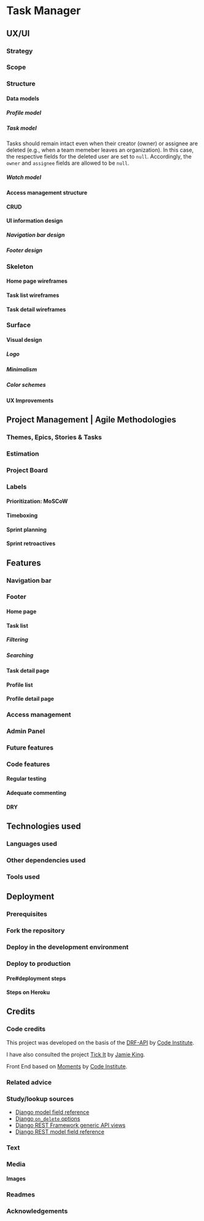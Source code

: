 # Task Manager

## UX/UI

### Strategy

### Scope

### Structure

#### Data models

##### Profile model

##### Task model

Tasks should remain intact even when their creator (owner) or assignee are deleted (e.g., when a team memeber leaves an organization). In this case, the respective fields for the deleted user are set to `null`. Accordingly, the `owner` and `assignee` fields are allowed to be `null`.

##### Watch model

#### Access management structure

#### CRUD

#### UI information design

##### Navigation bar design

##### Footer design

### Skeleton

#### Home page wireframes

#### Task list wireframes

#### Task detail wireframes

### Surface

#### Visual design

##### Logo

##### Minimalism

##### Color schemes

#### UX Improvements

## Project Management | Agile Methodologies

### Themes, Epics, Stories & Tasks

### Estimation

### Project Board

### Labels

#### Prioritization: MoSCoW

#### Timeboxing

#### Sprint planning

#### Sprint retroactives

## Features

### Navigation bar

### Footer

#### Home page

#### Task list

##### Filtering

##### Searching

#### Task detail page

#### Profile list

#### Profile detail page

### Access management

### Admin Panel

### Future features

### Code features

#### Regular testing

#### Adequate commenting

#### DRY

## Technologies used

### Languages used

### Other dependencies used

### Tools used

## Deployment

### Prerequisites

### Fork the repository

### Deploy in the development environment

### Deploy to production

#### Pre#deployment steps

#### Steps on Heroku

## Credits

### Code credits

This project was developed on the basis of the [DRF-API](https://github.com/Code-Institute-Solutions/drf-api) by [Code Institute](https://github.com/Code-Institute-Solutions/).

I have also consulted the project [Tick It](https://github.com/Code-Institute-Submissions/ci_pp5_tick_it_react) by [Jamie King](https://github.com/jkingportfolio).

Front End based on [Moments](https://github.com/Code-Institute-Solutions/moments0) by [Code Institute](https://github.com/Code-Institute-Solutions/).

### Related advice

### Study/lookup sources

- [Django model field reference](https://docs.djangoproject.com/en/3.2/ref/models/fields/)
- [Django `on_delete` options](https://www.queworx.com/django/django-on_delete/)
- [Django REST Framework generic API views](https://www.django-rest-framework.org/api-guide/generic-views/)
- [Django REST model field reference](https://www.django-rest-framework.org/api-guide/fields/)


### Text

### Media

#### Images

### Readmes

### Acknowledgements

